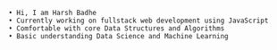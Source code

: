     • Hi, I am Harsh Badhe
    • Currently working on fullstack web development using JavaScript
    • Comfortable with core Data Structures and Algorithms
    • Basic understanding Data Science and Machine Learning
